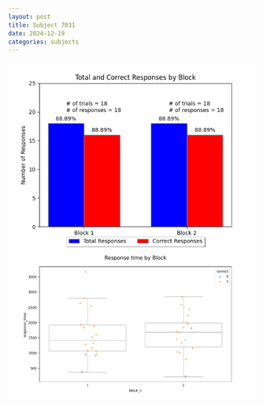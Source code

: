 ```yaml
---
layout: post
title: Subject 7031
date: 2024-12-19
categories: subjects
---
```


![](data/7031/run-1/7031_ATS_responses.png)
![](data/7031/run-1/7031_ATS_rt.png)
